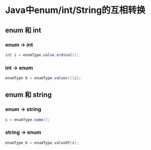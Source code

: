 # Java中enum/int/String的互相转换

## enum 和 int

### enum -> int

```java
int i = enumType.value.ordinal();
```

### int -> enum

```java
enumType b = enumType.values()[i];
```

## enum 和 string

### enum -> string

```java
s = enumType.name();
```

### string -> enum

```java
enumType b = enumType.valueOf(s);
```